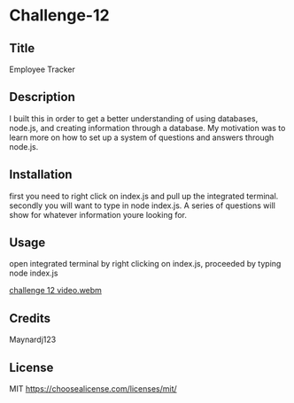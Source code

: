 # Challenge-12


  ## Title
 Employee Tracker



  ## Description
  I built this in order to get a better understanding of using databases, node.js, and creating information through a database. My motivation was to learn more on how to set up a system of questions and answers through node.js. 



  ## Installation
  first you need to right click on index.js and pull up the integrated terminal. secondly you will want to type in node index.js. A series of questions will show for whatever information youre looking for.


  ## Usage
  open integrated terminal by right clicking on index.js, proceeded by typing node index.js

[challenge 12 video.webm](https://user-images.githubusercontent.com/120345723/220534087-8eaf9401-a0fe-40c9-bc53-67164b06c99b.webm)


  ## Credits
  Maynardj123


  ## License
  MIT
  https://choosealicense.com/licenses/mit/


